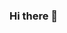 ### Hi there 👋

<!--
**ushukkla/ushukkla** is a ✨ _special_ ✨ repository because its `README.md` (this file) appears on your GitHub profile.

Here are some ideas to get you started:

- 🔭 I’m currently working on Advarserial Attacks on Reinforcement Learning Policies and Graph Neural Network for Media Forencics.
- 🌱 I’m currently learning Reinforcement Learning and Graph Models.
- 👯 I’m looking to collaborate on Graph Models.
- 🤔 I’m looking for help with Advarserial Attacks.
- 💬 Ask me about Physics and Artificial Intelligence.
- 📫 How to reach me: [LinkedIn](https://www.linkedin.com/in/utkarshcs/)
- 😄 Pronouns: He/Him
- ⚡ Fun fact: There was neither death nor immortality then. There was not distinction of day or night. That alone breathed windless by its own power. Other than that there was
not anything else. Darkness was hidden by darkness in the beginning. All this was an indistinguishable sea. That which becomes, that which was enveloped by the void, that alone was born through the power of heat.
-->
